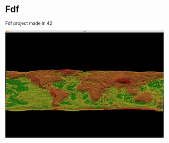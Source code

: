 # Fdf
<!DOCTYPE html>
<html>
<head>
	<title></title>
</head>
<body>
<p>Fdf project made in 42</p>

<img src="images/monde.png">
</body>
</html>